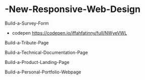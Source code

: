 # -New-Responsive-Web-Design
Build-a-Survey-Form
- codepen https://codepen.io/iffahfatinny/full/NWyeVWL

Build-a-Tribute-Page

Build-a-Technical-Documentation-Page

Build-a-Product-Landing-Page

Build-a-Personal-Portfolio-Webpage
